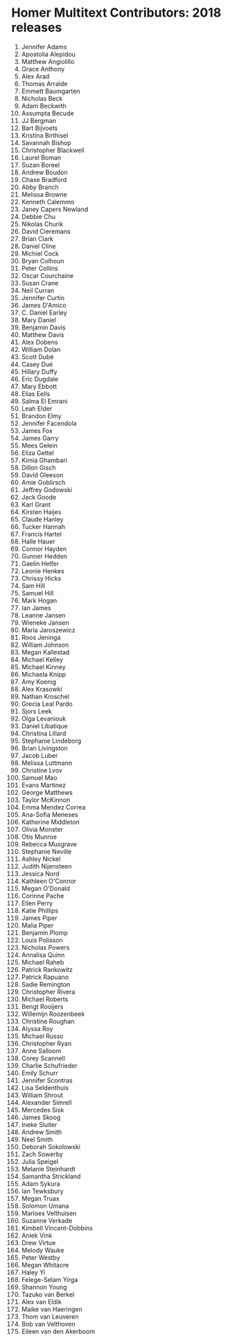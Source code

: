 # Homer Multitext Contributors:  2018 releases

1.  Jennifer Adams
1.  Apostolia Alepidou
1.  Matthew Angiolillo
1.  Grace Anthony
1.  Alex Arad
1.  Thomas Arralde
1.  Emmett Baumgarten
1.  Nicholas Beck
1.  Adam Beckwith
1.  Assumpta Becude
1.  JJ Bergman
1.  Bart Bijvoets
1.  Kristina Birthisel
1.  Savannah Bishop
1.  Christopher Blackwell
1.  Laurel Boman
1.  Suzan Boreel
1.  Andrew Boudon
1.  Chase Bradford
1.  Abby Branch
1.  Melissa Browne
1.  Kenneth Calemmo
1.  Janey Capers Newland
1.  Debbie Chu
1.  Nikolas Churik
1.  David Cieremans
1.  Brian Clark
1.  Daniel Cline
1.  Michiel Cock
1.  Bryan Colhoun
1.  Peter Collins
1.  Oscar Courchaine
1.  Susan Crane
1.  Neil Curran
1.  Jennifer Curtin
1.  James D'Amico
1.  C. Daniel Earley
1.  Mary Daniel
1.  Benjamin Davis
1.  Matthew Davis
1.  Alex Dobens
1.  William Dolan
1.  Scott Dubé
1.  Casey Dué
1.  Hillary Duffy
1.  Eric Dugdale
1.  Mary Ebbott
1.  Elias Eells
1.  Salma El Emrani
1.  Leah Elder
1.  Brandon Elmy
1.  Jennifer Facendola
1.  James Fox
1.  James Garry
1.  Mees Gelein
1.  Eliza Gettel
1.  Kimia Ghambari
1.  Dillon Gisch
1.  David Gleeson
1.  Amie Goblirsch
1.  Jeffrey Godowski
1.  Jack Goode
1.  Karl Grant
1.  Kirsten Haijes
1.  Claude Hanley
1.  Tucker Hannah
1.  Francis Hartel
1.  Halle Hauer
1.  Connor Hayden
1.  Gunner Hedden
1.  Gaelin Helfer
1.  Leonie Henkes
1.  Chrissy Hicks
1.  Sam Hill
1.  Samuel Hill
1.  Mark Hogan
1.  Ian James
1.  Leanne Jansen
1.  Wieneke Jansen
1.  Maria Jaroszewicz
1.  Roos Jeninga
1.  William Johnson
1.  Megan Kallestad
1.  Michael Kelley
1.  Michael Kinney
1.  Michaela Knipp
1.  Amy Koenig
1.  Alex Krasowki
1.  Nathan Kroschel
1.  Grecia Leal Pardo
1.  Sjors Leek
1.  Olga Levaniouk
1.  Daniel Libatique
1.  Christina Lillard
1.  Stephanie Lindeborg
1.  Brian Livingston
1.  Jacob Luber
1.  Melissa Luttmann
1.  Christine Lvov
1.  Samuel Mao
1.  Evans Martinez
1.  George Matthews
1.  Taylor McKinnon
1.  Emma Mendez Correa
1.  Ana-Sofia Meneses
1.  Katherine Middleton
1.  Olivia Monster
1.  Otis Munroe
1.  Rebecca Musgrave
1.  Stephanie Neville
1.  Ashley Nickel
1.  Judith Nijensteen
1.  Jessica Nord
1.  Kathleen O'Connor
1.  Megan O'Donald
1.  Corinne Pache
1.  Ellen Perry
1.  Katie Phillips
1.  James Piper
1.  Malia Piper
1.  Benjamin Plomp
1.  Louis Polisson
1.  Nicholas Powers
1.  Annalisa Quinn
1.  Michael Raheb
1.  Patrick Rankowitz
1.  Patrick Rapuano
1.  Sadie Remington
1.  Christopher Rivera
1.  Michael Roberts
1.  Bengt Rooijers
1.  Willemijn Roozenbeek
1.  Christine Roughan
1.  Alyssa Roy
1.  Michael Russo
1.  Christopher Ryan
1.  Anne Salloom
1.  Corey Scannell
1.  Charlie Schufrieder
1.  Emily Schurr
1.  Jennifer Scontras
1.  Lisa Seldenthuis
1.  William Shrout
1.  Alexander Simrell
1.  Mercedes Sisk
1.  James Skoog
1.  Ineke Sluiter
1.  Andrew Smith
1.  Neel Smith
1.  Deborah Sokolowski
1.  Zach Sowerby
1.  Julia Speigel
1.  Melanie Steinhardt
1.  Samantha Strickland
1.  Adam Sykura
1.  Ian Tewksbury
1.  Megan Truax
1.  Solomon Umana
1.  Marloes Velthuisen
1.  Suzanne Verkade
1.  Kimbell Vincent-Dobbins
1.  Aniek Vink
1.  Drew Virtue
1.  Melody Wauke
1.  Peter Westby
1.  Megan Whitacre
1.  Haley Yi
1.  Felege-Selam Yirga
1.  Shannon Young
1.  Tazuko van Berkel
1.  Alex van Eldik
1.  Maike van Haeringen
1.  Thom van Leuveren
1.  Bob van Velthoven
1.  Eileen van den Akerboom
